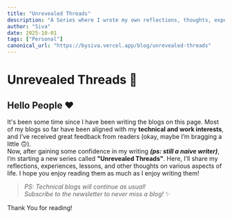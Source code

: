 ```yaml
---
title: "Unrevealed Threads"
description: "A Series where I wrote my own reflections, thoughts, experience and many more.."
author: "Siva"
date: 2025-10-01
tags: ["Personal"]
canonical_url: "https://bysiva.vercel.app/blog/unrevealed-threads"
---
```


# Unrevealed Threads 📝
Hello People ❤️  
----
It's been some time since I have been writing the blogs on this page. Most of my blogs so far have been aligned with my **technical and work interests**, and I’ve received great feedback from readers (okay, maybe I’m bragging a little 🙃).    
Now, after gaining some confidence in my writing **_(ps: still a naive writer)_**, I’m starting a new series called **"Unrevealed Threads"**. Here, I’ll share my reflections, experiences, lessons, and other thoughts on various aspects of life. I hope you enjoy reading them as much as I enjoy writing them! 
> *PS: Technical blogs will continue as usual!*   
> *Subscribe to the newsletter to never miss a blog!* ✨  

Thank You for reading!

